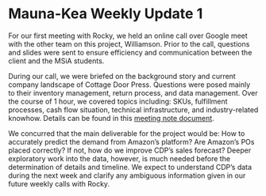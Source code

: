 # Mauna-Kea Weekly Update 1	

For our first meeting with Rocky, we held an online call over Google meet with the other team on this project, Williamson. Prior to the call, questions and slides were sent to ensure efficiency and communication between the client and the MSiA students.

During our call, we were briefed on the background story and current company landscape of Cottage Door Press.  Questions were posed mainly to their inventory management, return process, and data management. Over the course of 1 hour, we covered topics including: SKUs, fulfillment processes, cash flow situation, technical infrastructure, and industry-related knowhow. Details can be found in this [meeting note document](https://docs.google.com/document/d/1H6MhtAcCnkmM40jbwApJZmIVJ-jup5xcCIp69ofL82Y).

We concurred that the main deliverable for the project would be: How to accurately predict the demand from Amazon’s platform? Are Amazon’s POs placed correctly? If not, how do we improve CDP’s sales forecast? Deeper exploratory work into the data, however, is much needed before the determination of details and timeline. We expect to understand CDP’s data during the next week and clarify any ambiguous information given in our future weekly calls with Rocky.
